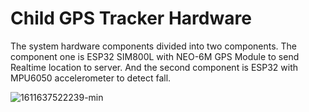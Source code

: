 # Child GPS Tracker Hardware

The system hardware components divided into two components. The component one is ESP32 SIM800L with NEO-6M GPS Module to send Realtime location to server. And the second component is ESP32 with MPU6050 accelerometer to detect fall.

![1611637522239-min](https://user-images.githubusercontent.com/43722260/132115826-728c82b1-6bb3-4fae-bde1-760a1ebf25af.jpg)

